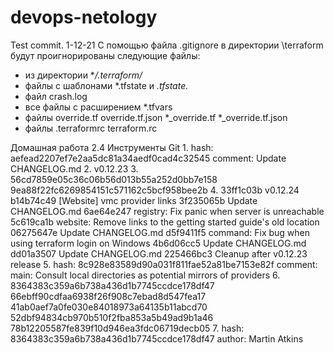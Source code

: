 # devops-netology
Test commit. 1-12-21
С помощью файла .gitignore в директории \terraform будут проигнорированы следующие файлы:
- из директории **/.terraform/*
- файлы с шаблонами *.tfstate и *.tfstate.*
- файл crash.log
- все файлы с расширением *.tfvars
- файлы override.tf
	override.tf.json
	*_override.tf
	*_override.tf.json
- файлы .terraformrc
	terraform.rc

Домашная работа 2.4 Инструменты Git
1. 
hash: aefead2207ef7e2aa5dc81a34aedf0cad4c32545
comment: Update CHANGELOG.md
2. v0.12.23
3. 
56cd7859e05c36c06b56d013b55a252d0bb7e158
9ea88f22fc6269854151c571162c5bcf958bee2b
4.
33ff1c03b v0.12.24
b14b74c49 [Website] vmc provider links
3f235065b Update CHANGELOG.md
6ae64e247 registry: Fix panic when server is unreachable
5c619ca1b website: Remove links to the getting started guide's old location
06275647e Update CHANGELOG.md
d5f9411f5 command: Fix bug when using terraform login on Windows
4b6d06cc5 Update CHANGELOG.md
dd01a3507 Update CHANGELOG.md
225466bc3 Cleanup after v0.12.23 release
5.
hash: 8c928e83589d90a031f811fae52a81be7153e82f
comment: main: Consult local directories as potential mirrors of providers
6.
8364383c359a6b738a436d1b7745ccdce178df47
66ebff90cdfaa6938f26f908c7ebad8d547fea17
41ab0aef7a0fe030e84018973a64135b11abcd70
52dbf94834cb970b510f2fba853a5b49ad9b1a46
78b12205587fe839f10d946ea3fdc06719decb05
7.
hash: 8364383c359a6b738a436d1b7745ccdce178df47
author: Martin Atkins
